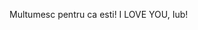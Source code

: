 Multumesc pentru ca esti! I LOVE YOU, Iub!
<html lang="en">
<head>
    <meta charset="UTF-8">
    <meta name="viewport" content="width=device-width, initial-scale=1.0">
    <title>3D Model View with Interactive Heart</title>
    <script type="module" src="https://unpkg.com/@google/model-viewer"></script>
    <style>
      @keyframes fall {
        to { transform: translateY(100vh); }
      }
      .heart {
        position: fixed;
        top: -100px;
        color: red;
        animation: fall linear;
      }
      .big-heart {
        position: fixed;
        top: 50%;
        left: 50%;
        transform: translate(-50%, -50%);
        font-size: 100px; /* Mărimea inimii mari */
        color: red;
        display: none;
        z-index: 1000; /* Asigurați-vă că inima mare este deasupra tuturor */
      }
      model-viewer {
        width: 100%;
        height: 500px; /* Ajustează înălțimea după necesități */
      }
    </style>
</head>
<body>

<model-viewer id="iosModelViewer" src="poem.glb" ios-src="poem.usdz" ar ar-modes="webxr scene-viewer quick-look" camera-controls auto-rotate environment-image="neutral" shadow-intensity="4" alt="A 3D model of an avatar"></model-viewer>

<div id="touchHeart" class="big-heart">❤️</div>

<script>
  function createHeart() {
    const heart = document.createElement('div');
    heart.classList.add('heart');
    heart.textContent = '❤️'; // Emoji inimioară
    heart.style.left = Math.random() * 100 + 'vw';
    heart.style.animationDuration = Math.random() * 2 + 3 + 's'; // Durata între 3 și 5 secunde
    heart.style.fontSize = Math.random() * 20 + 10 + 'px'; // Mărimea între 10 și 30px
    document.body.appendChild(heart);

    setTimeout(() => {
      heart.remove();
    }, 5000); // Elimină inimioara după 5 secunde
  }

  let intervalId = setInterval(createHeart, 300);
  setTimeout(() => { clearInterval(intervalId); }, 600000); // 60 de secunde

  document.body.addEventListener('touchstart', function() {
    const bigHeart = document.getElementById('touchHeart');
    bigHeart.style.display = 'block';
    setTimeout(() => { bigHeart.style.display = 'none'; }, 2000); // Ascundem inima după 2 secunde
  });
</script>

</body>
</html>
